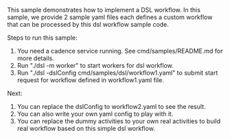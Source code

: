 This sample demonstrates how to implement a DSL workflow. In this sample, we provide 2 sample yaml files each defines a custom workflow that can be processed by this dsl workflow sample code.

Steps to run this sample:
1) You need a cadence service running. See cmd/samples/README.md for more details.
2) Run "./dsl -m worker" to start workers for dsl workflow.
3) Run "./dsl -dslConfig cmd/samples/dsl/workflow1.yaml" to submit start request for workflow defined in workflow1.yaml file.

Next:
1) You can replace the dslConfig to workflow2.yaml to see the result.
2) You can also write your own yaml config to play with it.
3) You can replace the dummy activities to your own real activities to build real workflow based on this simple dsl workflow.
